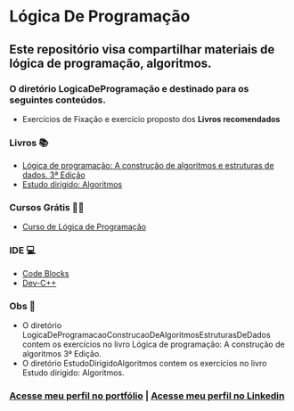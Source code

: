 # Lógica De Programação
## Este repositório visa compartilhar materiais de lógica de programação, algoritmos.
 
### O diretório LogicaDeProgramação e destinado para os seguintes conteúdos.
* Exercícios de Fixação e exercício proposto dos **Livros recomendados**

### Livros 📚
* [Lógica de programação: A construção de algoritmos e estruturas de dados. 3ª Edição
](https://www.amazon.com.br/L%C3%B3gica-programa%C3%A7%C3%A3o-constru%C3%A7%C3%A3o-algoritmos-estruturas/dp/8576050242/ref=asc_df_8576050242/?tag=googleshopp00-20&linkCode=df0&hvadid=379816198799&hvpos=&hvnetw=g&hvrand=18341974620706684893&hvpone=&hvptwo=&hvqmt=&hvdev=c&hvdvcmdl=&hvlocint=&hvlocphy=9100960&hvtargid=pla-811917896295&psc=1)
* [Estudo dirigido: Algoritmos
](https://www.amazon.com.br/Dirigido-Algoritmos-Augusto-Figueiredo-Oliveira/dp/857194413X/ref=sr_1_1?__mk_pt_BR=%C3%85M%C3%85%C5%BD%C3%95%C3%91&crid=3A70219JTNB0U&dib=eyJ2IjoiMSJ9.yDwtAoaEx_33Y-0sIKIB2_H9M4wxTIaiVwvtVObe_mmmUOcUiNTas_SycUfGEMI9HtrWh6gRkRSexkquphKrPNpWAYTwx9sNFhGAxHLMWhvT52ph0enOj7taryNBJZAJM9LRTdjQerN_YAYR7PZ2uSNBWzYVsHn6upl610HJ5pP-aJyJnkoYJNT8_XPmGSwWws7Jw8AxoLO6g5-0RgYhuQ.XPkkb791UtlFFusdCuo32BcXB5RDGIO4a6czaeMIOf8&dib_tag=se&keywords=algoritmos+estudo+dirigido&qid=1728950376&s=books&sprefix=algoritmos+estudo+dirigido%2Cstripbooks%2C187&sr=1-1&ufe=app_do%3Aamzn1.fos.6121c6c4-c969-43ae-92f7-cc248fc6181d)

### Cursos Grátis 👨‍🏫
* [Curso de Lógica de Programação](https://www.youtube.com/playlist?list=PLHz_AreHm4dmSj0MHol_aoNYCSGFqvfXV)

###  IDE 💻
* [Code Blocks](https://www.codeblocks.org/downloads/)
* [Dev-C++](https://www.bloodshed.net/)

###  Obs 🚩
* O diretório LogicaDeProgramacaoConstrucaoDeAlgoritmosEstruturasDeDados contem os exercícios no livro Lógica de programação: A construção de algoritmos 3ª Edição.
* O diretório EstudoDirigidoAlgoritmos contem os exercícios no livro Estudo dirigido: Algoritmos.

### [Acesse meu perfil no portfólio](https://devpetrik.com.br/)  | [Acesse meu perfil no Linkedin](https://www.linkedin.com/in/wallace-petrik-45b9471b4/)
